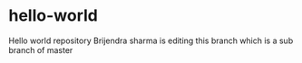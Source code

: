 # hello-world
Hello world repository
Brijendra sharma is editing this branch which is a sub branch of master
